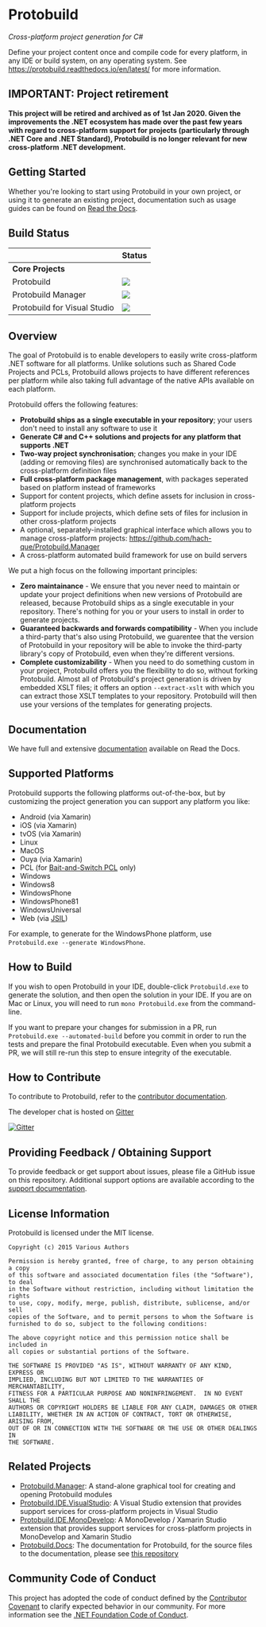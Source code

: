 Protobuild
==========

_Cross-platform project generation for C#_

Define your project content once and compile code for every platform, in any IDE or build system, on any operating system.  See https://protobuild.readthedocs.io/en/latest/ for more information.

IMPORTANT: Project retirement
-------------------------------

**This project will be retired and archived as of 1st Jan 2020. Given the improvements the .NET ecosystem has made over the past few years with regard to cross-platform support for projects (particularly through .NET Core and .NET Standard), Protobuild is no longer relevant for new cross-platform .NET development.**

Getting Started
------------------

Whether you're looking to start using Protobuild in your own project, or using it to generate an existing project, documentation such as usage guides can be found on [Read the Docs](https://protobuild.readthedocs.org/).

Build Status
-------------

|     | Status |
| --- | ----- |
| **Core Projects** |  |
| Protobuild | ![](https://build-oss.redpoint.games/buildStatus/icon?job=Protobuild/Protobuild/master) |
| Protobuild Manager | ![](https://build-oss.redpoint.games/buildStatus/icon?job=Protobuild/Protobuild.Manager/master) |
| Protobuild for Visual Studio | ![](https://build-oss.redpoint.games/buildStatus/icon?job=Protobuild/Protobuild.IDE.VisualStudio/master) 

Overview
----------

The goal of Protobuild is to enable developers to easily write cross-platform .NET software for all platforms.  Unlike solutions such as Shared Code Projects and PCLs, Protobuild allows projects to have different references per platform while also taking full advantage of the native APIs available on each platform.

Protobuild offers the following features:

  * **Protobuild ships as a single executable in your repository**; your users don't need to install any software to use it
  * **Generate C# and C++ solutions and projects for any platform that supports .NET**
  * **Two-way project synchronisation**; changes you make in your IDE (adding or removing files) are synchronised automatically back to the cross-platform definition files
  * **Full cross-platform package management**, with packages seperated based on platform instead of frameworks
  * Support for content projects, which define assets for inclusion in cross-platform projects
  * Support for include projects, which define sets of files for inclusion in other cross-platform projects
  * A optional, separately-installed graphical interface which allows you to manage cross-platform projects: https://github.com/hach-que/Protobuild.Manager
  * A cross-platform automated build framework for use on build servers

We put a high focus on the following important principles:

  * **Zero maintainance** - We ensure that you never need to maintain or update your project definitions when new versions of Protobuild are released, because Protobuild ships as a single executable in your repository.  There's nothing for you or your users to install in order to generate projects.
  * **Guaranteed backwards and forwards compatibility** - When you include a third-party that's also using Protobuild, we guarentee that the version of Protobuild in your repository will be able to invoke the third-party library's copy of Protobuild, even when they're different versions.
  * **Complete customizability** - When you need to do something custom in your project, Protobuild offers you the flexibility to do so, without forking Protobuild.  Almost all of Protobuild's project generation is driven by embedded XSLT files; it offers an option `--extract-xslt` with which you can extract those XSLT templates to your repository.  Protobuild will then use your versions of the templates for generating projects.

Documentation
----------------

We have full and extensive [documentation](https://protobuild.readthedocs.org/en/latest/) available on Read the Docs.

Supported Platforms
--------------------

Protobuild supports the following platforms out-of-the-box, but by customizing the project generation you can support any platform you like:

  * Android (via Xamarin)
  * iOS (via Xamarin)
  * tvOS (via Xamarin)
  * Linux
  * MacOS
  * Ouya (via Xamarin)
  * PCL (for [Bait-and-Switch PCL](http://log.paulbetts.org/the-bait-and-switch-pcl-trick/) only)
  * Windows
  * Windows8
  * WindowsPhone
  * WindowsPhone81
  * WindowsUniversal
  * Web (via [JSIL](https://github.com/sq/JSIL))

For example, to generate for the WindowsPhone platform, use `Protobuild.exe --generate WindowsPhone`.

How to Build
-----------------

If you wish to open Protobuild in your IDE, double-click `Protobuild.exe` to generate the solution, and then open the solution in your IDE.  If you are on Mac or Linux, you will need to run `mono Protobuild.exe` from the command-line.

If you want to prepare your changes for submission in a PR, run `Protobuild.exe --automated-build` before you commit in order to run the tests and prepare the final Protobuild executable.  Even when you submit a PR, we will still re-run this step to ensure integrity of the executable.

How to Contribute
--------------------

To contribute to Protobuild, refer to the [contributor documentation](https://protobuild.readthedocs.org/en/latest/contributing.html).

The developer chat is hosted on [Gitter](https://gitter.im/Protobuild/Protobuild)

[![Gitter](https://badges.gitter.im/Protobuild/Protobuild.svg)](https://gitter.im/Protobuild/Protobuild?utm_source=badge&utm_medium=badge&utm_campaign=pr-badge)


Providing Feedback / Obtaining Support
-----------------------------------------

To provide feedback or get support about issues, please file a GitHub issue on this repository.  Additional support options are available according to the [support documentation](https://protobuild.readthedocs.org/en/latest/support.html).

License Information
---------------------

Protobuild is licensed under the MIT license.

```
Copyright (c) 2015 Various Authors

Permission is hereby granted, free of charge, to any person obtaining a copy
of this software and associated documentation files (the "Software"), to deal
in the Software without restriction, including without limitation the rights
to use, copy, modify, merge, publish, distribute, sublicense, and/or sell
copies of the Software, and to permit persons to whom the Software is
furnished to do so, subject to the following conditions:

The above copyright notice and this permission notice shall be included in
all copies or substantial portions of the Software.

THE SOFTWARE IS PROVIDED "AS IS", WITHOUT WARRANTY OF ANY KIND, EXPRESS OR
IMPLIED, INCLUDING BUT NOT LIMITED TO THE WARRANTIES OF MERCHANTABILITY,
FITNESS FOR A PARTICULAR PURPOSE AND NONINFRINGEMENT.  IN NO EVENT SHALL THE
AUTHORS OR COPYRIGHT HOLDERS BE LIABLE FOR ANY CLAIM, DAMAGES OR OTHER
LIABILITY, WHETHER IN AN ACTION OF CONTRACT, TORT OR OTHERWISE, ARISING FROM,
OUT OF OR IN CONNECTION WITH THE SOFTWARE OR THE USE OR OTHER DEALINGS IN
THE SOFTWARE.
```

Related Projects
--------------------

  * [Protobuild.Manager](https://github.com/hach-que/Protobuild.Manager): A stand-alone graphical tool for creating and opening Protobuild modules
  * [Protobuild.IDE.VisualStudio](https://github.com/hach-que/Protobuild.IDE.VisualStudio): A Visual Studio extension that provides support services for cross-platform projects in Visual Studio
  * [Protobuild.IDE.MonoDevelop](https://github.com/hach-que/Protobuild.IDE.MonoDevelop): A MonoDevelop / Xamarin Studio extension that provides support services for cross-platform projects in MonoDevelop and Xamarin Studio
  * [Protobuild.Docs](https://protobuild.readthedocs.org/en/latest/): The documentation for Protobuild, for the source files to the documentation, please see [this repository](https://github.com/hach-que/Protobuild.Docs)

Community Code of Conduct
------------------------------

This project has adopted the code of conduct defined by the [Contributor Covenant](http://contributor-covenant.org/) to clarify expected behavior in our community. For more information see the [.NET Foundation Code of Conduct](http://www.dotnetfoundation.org/code-of-conduct).
